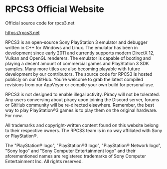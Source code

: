 # RPCS3 Official Website
Official source code for rpcs3.net

https://rpcs3.net

RPCS3 is an open-source Sony PlayStation 3 emulator and debugger written in C++ for Windows and Linux. The emulator has been in development since early 2011 and currently supports modern DirectX 12, Vulkan and OpenGL renderers. The emulator is capable of booting and playing a decent amount of commercial games and PlayStation 3 SDK samples. Many more titles are also becoming playable with future development by our contributors. The source code for RPCS3 is hosted publicly on our GitHub. You're welcome to grab the latest compiled revisions from our AppVeyor or compile your own build for personal use.

RPCS3 is not designed to enable illegal activity. Piracy will not be tolerated. Any users conversing about piracy upon joining the Discord server, forums or GitHub community will be re-directed elsewhere. Remember, the best way to play PlayStation®3 games is to play them on the original hardware. For now. 

All trademarks and copyright-written content found on this website belong to their respective owners. The RPCS3 team is in no way affiliated with Sony or PlayStation®. 

The "PlayStation® logo", "PlayStation®3 logo", "PlayStation® Network logo", "Sony logo" and "Sony Computer Entertainment logo" and their aforementioned names are registered trademarks of Sony Computer Entertainment Inc. All rights reserved. 
